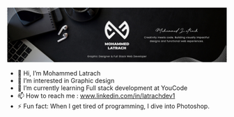 ![Mohammed Latrach Banner](LinkedIn_banner.jpg)

- 👋 Hi, I’m Mohammed Latrach
- 👀 I’m interested in Graphic design
- 🌱 I’m currently learning Full stack development at YouCode
- 📫 How to reach me : www.linkedin.com/in/latrachdev1
- ⚡ Fun fact: When I get tired of programming, I dive into Photoshop.
<!---
LatrachDev/LatrachDev is a ✨ special ✨ repository because its `README.md` (this file) appears on your GitHub profile.
You can click the Preview link to take a look at your changes.
--->
